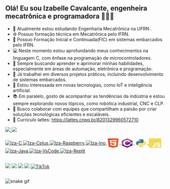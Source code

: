 ## Olá! Eu sou Izabelle Cavalcante, engenheira mecatrônica e programadora 👩🏼‍💻

- 🤖 Atualmente estou estudando Engenharia Mecatrônica na UFRN . <!--Depois colocar onde trabalho futuramente-->
- ⚙️ Possuo formação técnica em Mecatrônica pelo IFRN.
- 🛜 Possuo Formação Inicial e Continuada(FIC) em sistemas embarcados pelo IFRN.
- 💻 Neste momento estou aprofundando meus conhecimentos na linguagem C, com ênfase na programação de microcontroladores.
- 🧠 Sempre buscando aprender e aprimorar minhas habilidades, especialmente em áreas de automação, eletrônica e programação.
- 🔧 Já trabalhei em diversos projetos práticos, incluindo desenvolvimento de sistemas embarcados.
- 📡 Estou interessada em novas tecnologias, como IoT e inteligência artificial.
- 📚 Em paralelo, gosto de acompanhar as tendências da indústria e estou sempre explorando novos tópicos, como robótica industrial, CNC e CLP.
- 🚀 Busco colaborar com equipes que compartilham a paixão por criar soluções tecnológicas eficientes e escaláveis.
- 📄 Currículo lattes: https://lattes.cnpq.br/8201329960572710

<div>
  <a href = "https://github.com/IzabelleCM">
  <img height="160em" src="https://github-readme-stats.vercel.app/api?username=IzabelleCM&show_icons=true&theme=aura&include_all_commits=true&count_private=true"/>
  <img height="160em" src="https://github-readme-stats.vercel.app/api/top-langs/?username=IzabelleCM&layout=compact&langs_count=16&theme=aura"/>
  </div>
    
<div style="display: inline_block"><br>
  <img align="center" alt="Iza-C" height="30" width="40" src="https://cdn.jsdelivr.net/gh/devicons/devicon@latest/icons/c/c-original.svg">
  <img align="center" alt="Iza-Cplus" height="30" width="40" src="https://cdn.jsdelivr.net/gh/devicons/devicon@latest/icons/cplusplus/cplusplus-original.svg">
  <img align="center" alt="Iza-Raspberry" height="30" width="40" src="https://cdn.jsdelivr.net/gh/devicons/devicon@latest/icons/raspberrypi/raspberrypi-original.svg">
  <img align="center" alt="Iza-Ino" height="30" width="40" src="https://cdn.jsdelivr.net/gh/devicons/devicon@latest/icons/arduino/arduino-original.svg">
  <img align="center" alt="Iza-HTML" height="30" width="40" src="https://raw.githubusercontent.com/devicons/devicon/master/icons/html5/html5-original.svg">
  <img align="center" alt="Iza-Csharp" height="30" width="40" src="https://raw.githubusercontent.com/devicons/devicon/master/icons/csharp/csharp-original.svg">
  <img align="center" alt="Iza-Python" height="30" width="40" src="https://raw.githubusercontent.com/devicons/devicon/master/icons/python/python-original.svg">
  <img align="center" alt="Iza-Js" height="30" width="40" src="https://raw.githubusercontent.com/devicons/devicon/master/icons/javascript/javascript-plain.svg">
  <img align="center" alt="Iza-Java" height="30" width="40" src="https://cdn.jsdelivr.net/gh/devicons/devicon@latest/icons/java/java-original.svg">
  <img align="center" alt="Iza-VsCode" height="30" width="40" src="https://cdn.jsdelivr.net/gh/devicons/devicon@latest/icons/vscode/vscode-original.svg">
  <img align="center" alt="Iza-Replit" height="30" width="40" src="https://cdn.jsdelivr.net/gh/devicons/devicon@latest/icons/replit/replit-original.svg">
</div>

  ##
 
<div> 
  <a href="mailto:izabelle3cia@gmail.com"><img src="https://img.shields.io/badge/-Gmail-%23333?style=for-the-badge&logo=gmail&logoColor=white"></a>
  <a href="https://www.instagram.com/izabelle_c.m/" target="_blank"><img src="https://img.shields.io/badge/-Instagram-%23E4405F?style=for-the-badge&logo=instagram&logoColor=white" target="_blank"></a>
  <a href="https://www.linkedin.com/in/izabelle-cavalcante-0842552b8/"_blank"><img src="https://img.shields.io/badge/-LinkedIn-%230077B5?style=for-the-badge&logo=linkedin&logoColor=white" target="_blank"></a>
  <a href="https://www.youtube.com/@izabellecavalcante4643" target="_blank"><img src="https://img.shields.io/badge/YouTube-FF0000?style=for-the-badge&logo=youtube&logoColor=white" target="_blank"></a>
  <a href="https://www.tiktok.com/pt-BR/" target="_blank"><img src="https://img.shields.io/badge/TikTok-000000?style=for-the-badge&logo=tiktok&logoColor=white" alt="TikTok"></a> <!--colocar link do ttk dps-->
</div>

##

![snake gif](https://github.com/IzabelleCM/IzabelleCM/blob/output/github-contribution-grid-snake.gif)
